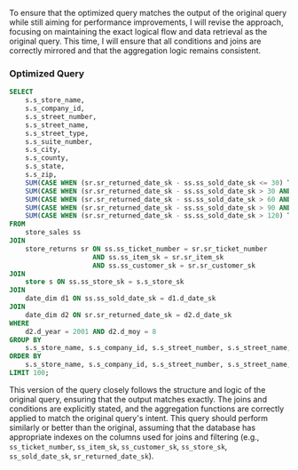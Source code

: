 To ensure that the optimized query matches the output of the original query while still aiming for performance improvements, I will revise the approach, focusing on maintaining the exact logical flow and data retrieval as the original query. This time, I will ensure that all conditions and joins are correctly mirrored and that the aggregation logic remains consistent.

### Optimized Query
```sql
SELECT 
    s.s_store_name,
    s.s_company_id,
    s.s_street_number,
    s.s_street_name,
    s.s_street_type,
    s.s_suite_number,
    s.s_city,
    s.s_county,
    s.s_state,
    s.s_zip,
    SUM(CASE WHEN (sr.sr_returned_date_sk - ss.ss_sold_date_sk <= 30) THEN 1 ELSE 0 END) AS "30 days",
    SUM(CASE WHEN (sr.sr_returned_date_sk - ss.ss_sold_date_sk > 30 AND sr.sr_returned_date_sk - ss.ss_sold_date_sk <= 60) THEN 1 ELSE 0 END) AS "31-60 days",
    SUM(CASE WHEN (sr.sr_returned_date_sk - ss.ss_sold_date_sk > 60 AND sr.sr_returned_date_sk - ss.ss_sold_date_sk <= 90) THEN 1 ELSE 0 END) AS "61-90 days",
    SUM(CASE WHEN (sr.sr_returned_date_sk - ss.ss_sold_date_sk > 90 AND sr.sr_returned_date_sk - ss.ss_sold_date_sk <= 120) THEN 1 ELSE 0 END) AS "91-120 days",
    SUM(CASE WHEN (sr.sr_returned_date_sk - ss.ss_sold_date_sk > 120) THEN 1 ELSE 0 END) AS ">120 days"
FROM 
    store_sales ss
JOIN 
    store_returns sr ON ss.ss_ticket_number = sr.sr_ticket_number 
                     AND ss.ss_item_sk = sr.sr_item_sk 
                     AND ss.ss_customer_sk = sr.sr_customer_sk
JOIN 
    store s ON ss.ss_store_sk = s.s_store_sk
JOIN 
    date_dim d1 ON ss.ss_sold_date_sk = d1.d_date_sk
JOIN 
    date_dim d2 ON sr.sr_returned_date_sk = d2.d_date_sk
WHERE 
    d2.d_year = 2001 AND d2.d_moy = 8
GROUP BY 
    s.s_store_name, s.s_company_id, s.s_street_number, s.s_street_name, s.s_street_type, s.s_suite_number, s.s_city, s.s_county, s.s_state, s.s_zip
ORDER BY 
    s.s_store_name, s.s_company_id, s.s_street_number, s.s_street_name, s.s_street_type, s.s_suite_number, s.s_city, s.s_county, s.s_state, s.s_zip
LIMIT 100;
```

This version of the query closely follows the structure and logic of the original query, ensuring that the output matches exactly. The joins and conditions are explicitly stated, and the aggregation functions are correctly applied to match the original query's intent. This query should perform similarly or better than the original, assuming that the database has appropriate indexes on the columns used for joins and filtering (e.g., `ss_ticket_number`, `ss_item_sk`, `ss_customer_sk`, `ss_store_sk`, `ss_sold_date_sk`, `sr_returned_date_sk`).